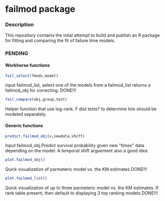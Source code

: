 # failmod package

### Description 

This repository contains the intial attempt to build and publish an R package for fitting and comparing the fit of failure time models.

### PENDING 

#### Workhorse functions

```r
fail_select(fmods,model)
```
input failmod_list, select one of the models from a failmod_list
returns a failmod_obj for correcting.
DONE!!!

```r
fail_compare(obj,group,test)
```
Helper function that use log-rank. F dist tests? to determine lots should be modeled separately.


#### Generic functions

```r
predict.failmod_obj(x,newdata,shift)
```
Input failmod_obj.Predict survival probability given new "times" data depending on the model. A temporal shift arguement also a good idea

```r
plot.failmod_obj()
```

Quick visualization of parmeteric model vs. the KM estimates
DONE!!!
```r
plot.failmod_list()
```
Quick visualization of up to three parmeteric model vs. the KM estimates. If rank table present, then default to displaying 3 top ranking models
DONE!!!
